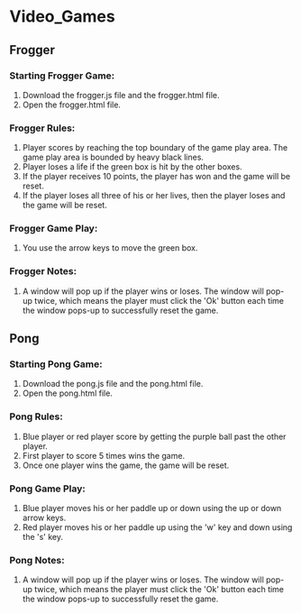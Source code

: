 # Video_Games

## Frogger
### Starting Frogger Game:
 1) Download the frogger.js file and the frogger.html file.
 2) Open the frogger.html file. 
### Frogger Rules:
 1) Player scores by reaching the top boundary of the game play area. The game play area is bounded by heavy black lines. 
 2) Player loses a life if the green box is hit by the other boxes.
 3) If the player receives 10 points, the player has won and the game will be reset.
 4) If the player loses all three of his or her lives, then the player loses and the game will be reset. 
### Frogger Game Play:
  1) You use the arrow keys to move the green box.
### Frogger Notes:
 1) A window will pop up if the player wins or loses. The window will pop-up twice, which means the player must click the 'Ok'
button each time the window pops-up to successfully reset the game.


## Pong
### Starting Pong Game:
 1) Download the pong.js file and the pong.html file.
 2) Open the pong.html file. 
### Pong Rules:
  1) Blue player or red player score by getting the purple ball past the other player. 
  2) First player to score 5 times wins the game.
  3) Once one player wins the game, the game will be reset.
### Pong Game Play:
  1) Blue player moves his or her paddle up or down using the up or down arrow keys.
  2) Red player moves his or her paddle up using the 'w' key and down using the 's' key.
### Pong Notes:
 1) A window will pop up if the player wins or loses. The window will pop-up twice, which means the player must click the 'Ok'
button each time the window pops-up to successfully reset the game.
